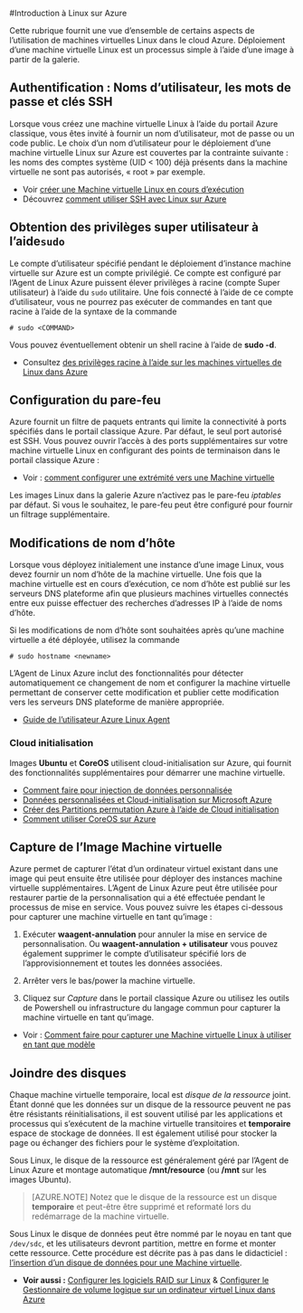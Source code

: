 <properties
    pageTitle="Présentation de Linux dans Azure | Microsoft Azure"
    description="Découvrez comment utiliser des machines virtuelles Linux sur Azure."
    services="virtual-machines-linux"
    documentationCenter="python"
    authors="szarkos"
    manager="timlt"
    editor=""
    tags="azure-resource-manager,azure-service-management"/>

<tags
    ms.service="virtual-machines-linux"
    ms.workload="infrastructure-services"
    ms.tgt_pltfrm="vm-linux"
    ms.devlang="na"
    ms.topic="article"
    ms.date="08/24/2016"
    ms.author="szark"/>

#<a name="introduction-to-linux-on-azure"></a>Introduction à Linux sur Azure

Cette rubrique fournit une vue d’ensemble de certains aspects de l’utilisation de machines virtuelles Linux dans le cloud Azure. Déploiement d’une machine virtuelle Linux est un processus simple à l’aide d’une image à partir de la galerie.


## <a name="authentication-usernames-passwords-and-ssh-keys"></a>Authentification : Noms d’utilisateur, les mots de passe et clés SSH

Lorsque vous créez une machine virtuelle Linux à l’aide du portail Azure classique, vous êtes invité à fournir un nom d’utilisateur, mot de passe ou un code public. Le choix d’un nom d’utilisateur pour le déploiement d’une machine virtuelle Linux sur Azure est couvertes par la contrainte suivante : les noms des comptes système (UID < 100) déjà présents dans la machine virtuelle ne sont pas autorisés, « root » par exemple.


 - Voir [créer une Machine virtuelle Linux en cours d’exécution](virtual-machines-linux-quick-create-cli.md)
 - Découvrez [comment utiliser SSH avec Linux sur Azure](virtual-machines-linux-mac-create-ssh-keys.md)


## <a name="obtaining-superuser-privileges-using-sudo"></a>Obtention des privilèges super utilisateur à l’aide`sudo`

Le compte d’utilisateur spécifié pendant le déploiement d’instance machine virtuelle sur Azure est un compte privilégié. Ce compte est configuré par l’Agent de Linux Azure puissent élever privilèges à racine (compte Super utilisateur) à l’aide du `sudo` utilitaire. Une fois connecté à l’aide de ce compte d’utilisateur, vous ne pourrez pas exécuter de commandes en tant que racine à l’aide de la syntaxe de la commande

    # sudo <COMMAND>

Vous pouvez éventuellement obtenir un shell racine à l’aide de **sudo -d**.

- Consultez [des privilèges racine à l’aide sur les machines virtuelles de Linux dans Azure](virtual-machines-linux-use-root-privileges.md)


## <a name="firewall-configuration"></a>Configuration du pare-feu

Azure fournit un filtre de paquets entrants qui limite la connectivité à ports spécifiés dans le portail classique Azure. Par défaut, le seul port autorisé est SSH. Vous pouvez ouvrir l’accès à des ports supplémentaires sur votre machine virtuelle Linux en configurant des points de terminaison dans le portail classique Azure :

 - Voir : [comment configurer une extrémité vers une Machine virtuelle](virtual-machines-windows-classic-setup-endpoints.md)

Les images Linux dans la galerie Azure n’activez pas le pare-feu *iptables* par défaut. Si vous le souhaitez, le pare-feu peut être configuré pour fournir un filtrage supplémentaire.


## <a name="hostname-changes"></a>Modifications de nom d’hôte

Lorsque vous déployez initialement une instance d’une image Linux, vous devez fournir un nom d’hôte de la machine virtuelle. Une fois que la machine virtuelle est en cours d’exécution, ce nom d’hôte est publié sur les serveurs DNS plateforme afin que plusieurs machines virtuelles connectés entre eux puisse effectuer des recherches d’adresses IP à l’aide de noms d’hôte.

Si les modifications de nom d’hôte sont souhaitées après qu’une machine virtuelle a été déployée, utilisez la commande

    # sudo hostname <newname>

L’Agent de Linux Azure inclut des fonctionnalités pour détecter automatiquement ce changement de nom et configurer la machine virtuelle permettant de conserver cette modification et publier cette modification vers les serveurs DNS plateforme de manière appropriée.

 - [Guide de l’utilisateur Azure Linux Agent](virtual-machines-linux-agent-user-guide.md)

### <a name="cloud-init"></a>Cloud initialisation
Images **Ubuntu** et **CoreOS** utilisent cloud-initialisation sur Azure, qui fournit des fonctionnalités supplémentaires pour démarrer une machine virtuelle.

 - [Comment faire pour injection de données personnalisée](virtual-machines-windows-classic-inject-custom-data.md)
 - [Données personnalisées et Cloud-initialisation sur Microsoft Azure](https://azure.microsoft.com/blog/2014/04/21/custom-data-and-cloud-init-on-windows-azure/)
 - [Créer des Partitions permutation Azure à l’aide de Cloud initialisation](https://wiki.ubuntu.com/AzureSwapPartitions)
 - [Comment utiliser CoreOS sur Azure](https://coreos.com/os/docs/latest/booting-on-azure.html)


## <a name="virtual-machine-image-capture"></a>Capture de l’Image Machine virtuelle

Azure permet de capturer l’état d’un ordinateur virtuel existant dans une image qui peut ensuite être utilisée pour déployer des instances machine virtuelle supplémentaires. L’Agent de Linux Azure peut être utilisée pour restaurer partie de la personnalisation qui a été effectuée pendant le processus de mise en service. Vous pouvez suivre les étapes ci-dessous pour capturer une machine virtuelle en tant qu’image :

1. Exécuter **waagent-annulation** pour annuler la mise en service de personnalisation. Ou **waagent-annulation + utilisateur** vous pouvez également supprimer le compte d’utilisateur spécifié lors de l’approvisionnement et toutes les données associées.

2. Arrêter vers le bas/power la machine virtuelle.

3. Cliquez sur *Capture* dans le portail classique Azure ou utilisez les outils de Powershell ou infrastructure du langage commun pour capturer la machine virtuelle en tant qu’image.

 - Voir : [Comment faire pour capturer une Machine virtuelle Linux à utiliser en tant que modèle](virtual-machines-linux-classic-capture-image.md)


## <a name="attaching-disks"></a>Joindre des disques

Chaque machine virtuelle temporaire, local est *disque de la ressource* joint. Étant donné que les données sur un disque de la ressource peuvent ne pas être résistants réinitialisations, il est souvent utilisé par les applications et processus qui s’exécutent de la machine virtuelle transitoires et **temporaire** espace de stockage de données. Il est également utilisé pour stocker la page ou échanger des fichiers pour le système d’exploitation.

Sous Linux, le disque de la ressource est généralement géré par l’Agent de Linux Azure et montage automatique **/mnt/resource** (ou **/mnt** sur les images Ubuntu).


>[AZURE.NOTE] Notez que le disque de la ressource est un disque **temporaire** et peut-être être supprimé et reformaté lors du redémarrage de la machine virtuelle.

Sous Linux le disque de données peut être nommé par le noyau en tant que `/dev/sdc`, et les utilisateurs devront partition, mettre en forme et monter cette ressource. Cette procédure est décrite pas à pas dans le didacticiel : [l’insertion d’un disque de données pour une Machine virtuelle](virtual-machines-linux-classic-attach-disk.md).

 - **Voir aussi :** [Configurer les logiciels RAID sur Linux](virtual-machines-linux-configure-raid.md)  &  [Configurer le Gestionnaire de volume logique sur un ordinateur virtuel Linux dans Azure](virtual-machines-linux-configure-lvm.md)

